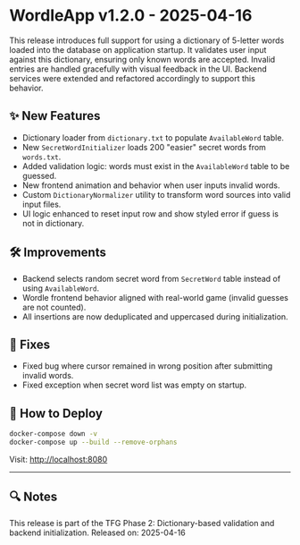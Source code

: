 # WordleApp v1.2.0 - 2025-04-16

This release introduces full support for using a dictionary of 5-letter words loaded into the database on application startup. 
It validates user input against this dictionary, ensuring only known words are accepted. Invalid entries are handled gracefully with visual feedback in the UI. 
Backend services were extended and refactored accordingly to support this behavior.

## ✨ New Features

- Dictionary loader from `dictionary.txt` to populate `AvailableWord` table.
- New `SecretWordInitializer` loads 200 "easier" secret words from `words.txt`.
- Added validation logic: words must exist in the `AvailableWord` table to be guessed.
- New frontend animation and behavior when user inputs invalid words.
- Custom `DictionaryNormalizer` utility to transform word sources into valid input files.
- UI logic enhanced to reset input row and show styled error if guess is not in dictionary.

## 🛠 Improvements

- Backend selects random secret word from `SecretWord` table instead of using `AvailableWord`.
- Wordle frontend behavior aligned with real-world game (invalid guesses are not counted).
- All insertions are now deduplicated and uppercased during initialization.

## 🐞 Fixes

- Fixed bug where cursor remained in wrong position after submitting invalid words.
- Fixed exception when secret word list was empty on startup.



## 📌 How to Deploy

```bash
docker-compose down -v
docker-compose up --build --remove-orphans
```

Visit: [http://localhost:8080](http://localhost:8080)

---

## 🔍 Notes

This release is part of the TFG Phase 2: Dictionary-based validation and backend initialization. Released on: 2025-04-16